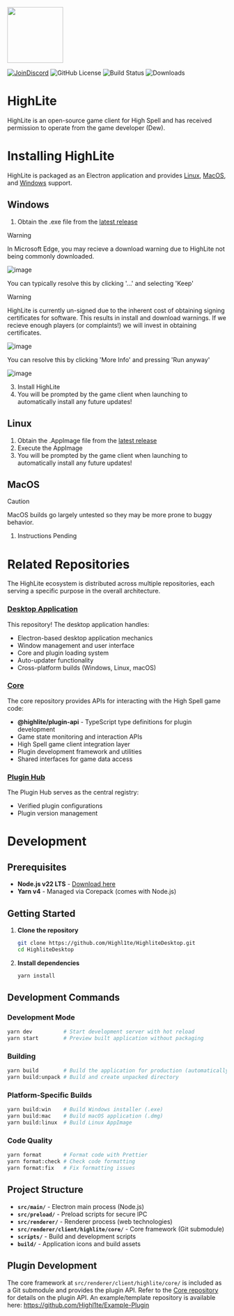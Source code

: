 <p><img src="https://github.com/user-attachments/assets/da5bb809-3949-4854-99e4-1619022444e7" width="128"/></p>
<p>
  <a href="https://discord.gg/highspell"><img alt="JoinDiscord" src="https://img.shields.io/badge/Discord-Join_Us-purple?style=flat&logo=Discord&label=Discord"/></a>
  <img alt="GitHub License" src="https://img.shields.io/github/license/Highl1te/HighliteDesktop">
  <img alt="Build Status" src="https://img.shields.io/github/actions/workflow/status/Highl1te/HighliteDesktop/main.yml">
  <img alt="Downloads" src="https://img.shields.io/github/downloads/Highl1te/HighliteDesktop/latest/total?label=Downloads&color=blue">
</p>

# HighLite
HighLite is an open-source game client for High Spell and has received permission to operate from the game developer (Dew).

# Installing HighLite
HighLite is packaged as an Electron application and provides [Linux](#Linux), [MacOS](#MacOS), and [Windows](#Windows) support.

## Windows
1. Obtain the .exe file from the [latest release](https://github.com/Highl1te/HighliteDesktop/releases/latest)
> [!WARNING]
> In Microsoft Edge, you may recieve a download warning due to HighLite not being commonly downloaded.
>
> ![image](https://github.com/user-attachments/assets/8dd15f93-29c4-42a8-966b-1bd8a83fa66c)
>
> You can typically resolve this by clicking '...' and selecting 'Keep'


> [!WARNING]
> HighLite is currently un-signed due to the inherent cost of obtaining signing certificates for software. This results in install and download warnings.
> If we recieve enough players (or complaints!) we will invest in obtaining certificates.
>
> ![image](https://github.com/user-attachments/assets/90651443-a7ed-42b1-8e60-60af2a54fbf1)
>
> You can resolve this by clicking 'More Info' and pressing 'Run anyway'
>
> ![image](https://github.com/user-attachments/assets/f1537d49-7aac-4344-ba6a-77a01339e63f)
>

3. Install HighLite
4. You will be prompted by the game client when launching to automatically install any future updates!
## Linux
1. Obtain the .AppImage file from the [latest release](https://github.com/Highl1te/HighliteDesktop/releases/latest)
2. Execute the AppImage
3. You will be prompted by the game client when launching to automatically install any future updates!
## MacOS
> [!CAUTION]
> MacOS builds go largely untested so they may be more prone to buggy behavior.

1. Instructions Pending

# Related Repositories
The HighLite ecosystem is distributed across multiple repositories, each serving a specific purpose in the overall architecture.

### [Desktop Application](https://github.com/Highl1te/HighliteDesktop)
This repository! The desktop application handles:
- Electron-based desktop application mechanics
- Window management and user interface
- Core and plugin loading system
- Auto-updater functionality
- Cross-platform builds (Windows, Linux, macOS)

### [Core](https://github.com/Highl1te/Core)
The core repository provides APIs for interacting with the High Spell game code:
- **@highlite/plugin-api** - TypeScript type definitions for plugin development
- Game state monitoring and interaction APIs
- High Spell game client integration layer
- Plugin development framework and utilities
- Shared interfaces for game data access

### [Plugin Hub](https://github.com/Highl1te/Plugin-Hub)
The Plugin Hub serves as the central registry:
- Verified plugin configurations
- Plugin version management

# Development
## Prerequisites
- **Node.js v22 LTS** - [Download here](https://nodejs.org/en/download)
- **Yarn v4** - Managed via Corepack (comes with Node.js)

## Getting Started
1. **Clone the repository**
   ```bash
   git clone https://github.com/Highl1te/HighliteDesktop.git
   cd HighliteDesktop
   ```

2. **Install dependencies**
   ```bash
   yarn install
   ```
## Development Commands
### Development Mode
```bash
yarn dev          # Start development server with hot reload
yarn start        # Preview built application without packaging
```

### Building
```bash
yarn build        # Build the application for production (automatically runs prebuild)
yarn build:unpack # Build and create unpacked directory
```

### Platform-Specific Builds
```bash
yarn build:win    # Build Windows installer (.exe)
yarn build:mac    # Build macOS application (.dmg)
yarn build:linux  # Build Linux AppImage
```

### Code Quality
```bash
yarn format       # Format code with Prettier
yarn format:check # Check code formatting
yarn format:fix   # Fix formatting issues
```

## Project Structure
- **`src/main/`** - Electron main process (Node.js)
- **`src/preload/`** - Preload scripts for secure IPC
- **`src/renderer/`** - Renderer process (web technologies)
- **`src/renderer/client/highlite/core/`** - Core framework (Git submodule)
- **`scripts/`** - Build and development scripts
- **`build/`** - Application icons and build assets

## Plugin Development
The core framework at `src/renderer/client/highlite/core/` is included as a Git submodule and provides the plugin API. Refer to the [Core repository](https://github.com/Highl1te/Core) for details on the plugin API. An example/template repository is available here: https://github.com/Highl1te/Example-Plugin
